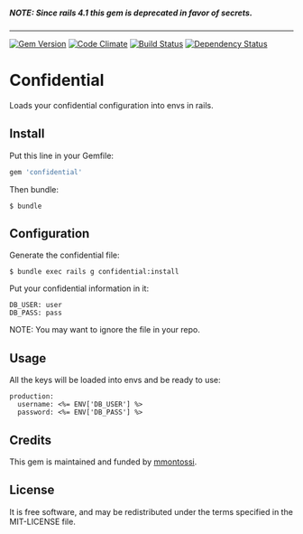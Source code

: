 ##### NOTE: Since rails 4.1 this gem is deprecated in favor of secrets.

---

[![Gem Version](https://badge.fury.io/rb/confidential.svg)](http://badge.fury.io/rb/confidential)
[![Code Climate](https://codeclimate.com/github/mmontossi/confidential/badges/gpa.svg)](https://codeclimate.com/github/mmontossi/confidential)
[![Build Status](https://travis-ci.org/mmontossi/confidential.svg)](https://travis-ci.org/mmontossi/confidential)
[![Dependency Status](https://gemnasium.com/mmontossi/confidential.svg)](https://gemnasium.com/mmontossi/confidential)

# Confidential

Loads your confidential configuration into envs in rails.

## Install

Put this line in your Gemfile:
```ruby
gem 'confidential'
```

Then bundle:
```
$ bundle
```

## Configuration

Generate the confidential file:
```
$ bundle exec rails g confidential:install
```

Put your confidential information in it:
```erb
DB_USER: user
DB_PASS: pass
```

NOTE: You may want to ignore the file in your repo.

## Usage

All the keys will be loaded into envs and be ready to use:
```erb
production:
  username: <%= ENV['DB_USER'] %>
  password: <%= ENV['DB_PASS'] %>
```

## Credits

This gem is maintained and funded by [mmontossi](https://github.com/mmontossi).

## License

It is free software, and may be redistributed under the terms specified in the MIT-LICENSE file.
